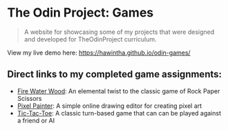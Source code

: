 # The Odin Project: Games
> A website for showcasing some of my projects that were designed and developed for TheOdinProject curriculum.

View my live demo here: https://hawintha.github.io/odin-games/

## Direct links to my completed game assignments:
- [Fire Water Wood](https://hawintha.github.io/odin-games/games/fire-water-wood.html): An elemental twist to the classic game of Rock Paper Scissors
- [Pixel Painter](https://hawintha.github.io/odin-games/games/pixel-painter.html): A simple online drawing editor for creating pixel art
- [Tic-Tac-Toe](https://hawintha.github.io/odin-games/games/tic-tac-toe.html): A classic turn-based game that can can be played against a friend or AI